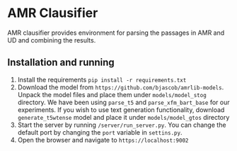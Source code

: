 # AMR Clausifier

AMR clausifier provides environment for parsing the passages in AMR and UD and combining the results.

## Installation and running

1. Install the requirements `pip install -r requirements.txt`
2. Download the model from `https://github.com/bjascob/amrlib-models`. Unpack the model files and place them under `models/model_stog` directory. We have been using `parse_t5` and `parse_xfm_bart_base` for our experiments. If you wish to use text generation functionality, download `generate_t5wtense` model and place it under `models/model_gtos` directory
3. Start the server by running `/server/run_server.py`. You can change the default port by changing the `port` variable in `settins.py`.
4. Open the browser and navigate to `https://localhost:9002`